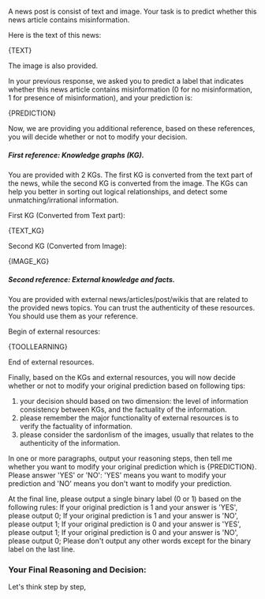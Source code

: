 A news post is consist of text and image. Your task is to predict whether this news article contains misinformation. 

Here is the text of this news:

{TEXT}

The image is also provided.

In your previous response, we asked you to predict a label that indicates whether this news article contains misinformation (0 for no misinformation, 1 for presence of misinformation), and your prediction is:

{PREDICTION}

Now, we are providing you additional reference, based on these references, you will decide whether or not to modify your decision. 

##### First reference: Knowledge graphs (KG).

You are provided with 2 KGs. The first KG is converted from the text part of the news, while the second KG is converted from the image. The KGs can help you better in sorting out logical relationships, and detect some unmatching/irrational information. 

First KG (Converted from Text part):

{TEXT_KG}

Second KG (Converted from Image):

{IMAGE_KG}

##### Second reference: External knowledge and facts.

You are provided with external news/articles/post/wikis that are related to the provided news topics. You can trust the authenticity of these resources. You should use them as your reference. 

Begin of external resources:

{TOOLLEARNING}

End of external resources.

Finally, based on the KGs and external resources, you will now decide whether or not to modify your original prediction based on following tips:
1. your decision should based on two dimension: the level of information consistency between KGs, and the factuality of the information.
2. please remember the major functionality of external resources is to verify the factuality of information.
3. please consider the sardonlism of the images, usually that relates to the authenticity of the information.

In one or more paragraphs, output your reasoning steps, then tell me whether you want to modify your original prediction which is {PREDICTION}. Please answer 'YES' or 'NO': 'YES' means you want to modify your prediction and 'NO' means you don't want to modify your prediction.

At the final line, please output a single binary label (0 or 1) based on the following rules:
If your original prediction is 1 and your answer is 'YES', please output 0;
If your original prediction is 1 and your answer is 'NO', please output 1;
If your original prediction is 0 and your answer is 'YES', please output 1;
If your original prediction is 0 and your answer is 'NO', please output 0;
Please don't output any other words except for the binary label on the last line.



### Your Final Reasoning and Decision:
Let's think step by step, 